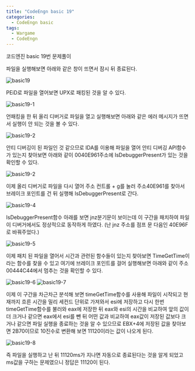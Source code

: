 ```yaml
---
title: "CodeEngn basic 19"
categories:
  - CodeEngn basic
tags:
  - Wargame
  - CodeEngn
---
```


코드엔진 basic 19번 문제풀이

파일을 실행해보면 아래와 같은 창이 뜨면서 잠시 뒤 종료된다.

![basic19](https://user-images.githubusercontent.com/91646923/135472379-d54aee39-2dbb-43ab-b7ba-49660c8c2f4a.JPG)

PEiD로 파일을 열어보면 UPX로 패킹된 것을 알 수 있다.

![basic19-1](https://user-images.githubusercontent.com/91646923/135472384-6eb92d4f-e467-47bb-bafa-7274c57adcda.JPG)

언패킹을 한 뒤 올리 디버거로 파일을 열고 실행해보면 아래와 같은 에러 메시지가 뜨면서 실행이 안 되는 것을 볼 수 있다.

![basic19-2](https://user-images.githubusercontent.com/91646923/135472390-a2f7f40b-85c2-4f1c-9c4d-b957495725f5.JPG)

안티 디버깅이 된 파일인 것 같으므로 IDA를 이용해 파일을 열어 안티 디버깅 API함수가 있는지 찾아보면 아래와 같이 0040E961주소에 IsDebuggerPresent가 있는 것을 확인할 수 있다.

![basic19-2](https://user-images.githubusercontent.com/91646923/135472402-bf3b11a9-2310-4f91-b65b-a08ff381103f.JPG)

이제 올리 디버거로 파일을 다시 열어 주소 컨트롤 + g를 눌러 주소40E961를 찾아서 브레이크 포인트를 건 뒤 실행해 IsDebuggerPresent로 간다.

![basic19-4](https://user-images.githubusercontent.com/91646923/135472407-6c5e8a1d-a04b-4b96-9267-18cfd197bf48.JPG)

IsDebuggerPresent함수 아래를 보면 jnz분기문이 보이는데 이 구간을 패치하여 파일이 디버거에서도 정상적으로 동작하게 하였다. (난 jnz 주소를 점프 문 다음인 40E96F로 바꿔주었다.)

![basic19-5](https://user-images.githubusercontent.com/91646923/135472416-0e682582-b1e3-4558-a9b8-7ef9d46e5f24.JPG)

이제 패치 된 파일을 열어서 시간과 관련된 함수들이 있는지 찾아보면 TimeGetTime이라는 함수를 찾을 수 있고 여기에 브레이크 포인트를 걸어 실행해보면 아래와 같이 주소 00444C44에서 멈추는 것을 확인할 수 있다.

![basic19-6](https://user-images.githubusercontent.com/91646923/135472433-4a4b9f0e-40c2-46a4-89d3-abf7a0e6424d.JPG)
![basic19-7](https://user-images.githubusercontent.com/91646923/135472444-e52ece7f-5354-42c5-bf57-d2db54a338ca.JPG)

이제 이 구간을 차근차근 분석해 보면 timeGetTime함수를 사용해 파일이 시작되고 현재까지 흐른 시간을 밀리 세컨드 단위로 가져와서 esi에 저장하고 다시 한번 timeGetTime함수를 불러와 eax에 저장한 뒤 eax와 esi의 시간을 비교하여 앞의 값이 더 크거나 같으면 eax에서 esi를 뺀 뒤 어떤 값과 비교하여 eax값이 저장된 값보다 크거나 같으면 파일 실행을 종료하는 것을 알 수 있으므로 EBX+4에 저장된 값을 찾아보면 2B70이므로 10진수로 변환해 보면 11120이라는 값이 나오게 된다.

![basic19-8](https://user-images.githubusercontent.com/91646923/135472460-d37b3b0f-6768-4a14-9409-6bb1fe10cfc3.JPG)

즉 파일을 실행하고 난 뒤 11120ms가 지나면 자동으로 종료된다는 것을 알게 되었고 ms값을 구하는 문제였으니 정답은 11120이 된다.
